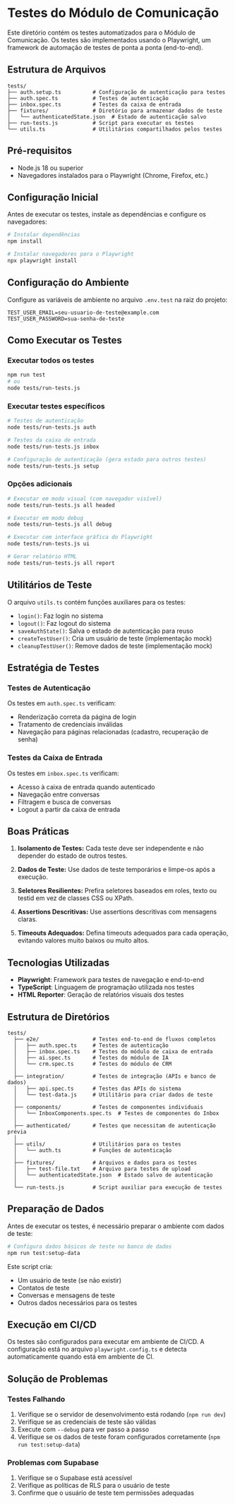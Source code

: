 # Testes do Módulo de Comunicação

Este diretório contém os testes automatizados para o Módulo de Comunicação. Os testes são implementados usando o Playwright, um framework de automação de testes de ponta a ponta (end-to-end).

## Estrutura de Arquivos

```
tests/
├── auth.setup.ts          # Configuração de autenticação para testes
├── auth.spec.ts           # Testes de autenticação
├── inbox.spec.ts          # Testes da caixa de entrada
├── fixtures/              # Diretório para armazenar dados de teste
│   └── authenticatedState.json  # Estado de autenticação salvo
├── run-tests.js           # Script para executar os testes
└── utils.ts               # Utilitários compartilhados pelos testes
```

## Pré-requisitos

- Node.js 18 ou superior
- Navegadores instalados para o Playwright (Chrome, Firefox, etc.)

## Configuração Inicial

Antes de executar os testes, instale as dependências e configure os navegadores:

```bash
# Instalar dependências
npm install

# Instalar navegadores para o Playwright
npx playwright install
```

## Configuração do Ambiente

Configure as variáveis de ambiente no arquivo `.env.test` na raiz do projeto:

```
TEST_USER_EMAIL=seu-usuario-de-teste@example.com
TEST_USER_PASSWORD=sua-senha-de-teste
```

## Como Executar os Testes

### Executar todos os testes

```bash
npm run test
# ou
node tests/run-tests.js
```

### Executar testes específicos

```bash
# Testes de autenticação
node tests/run-tests.js auth

# Testes da caixa de entrada
node tests/run-tests.js inbox

# Configuração de autenticação (gera estado para outros testes)
node tests/run-tests.js setup
```

### Opções adicionais

```bash
# Executar em modo visual (com navegador visível)
node tests/run-tests.js all headed

# Executar em modo debug
node tests/run-tests.js all debug

# Executar com interface gráfica do Playwright
node tests/run-tests.js ui

# Gerar relatório HTML
node tests/run-tests.js all report
```

## Utilitários de Teste

O arquivo `utils.ts` contém funções auxiliares para os testes:

- `login()`: Faz login no sistema
- `logout()`: Faz logout do sistema
- `saveAuthState()`: Salva o estado de autenticação para reuso
- `createTestUser()`: Cria um usuário de teste (implementação mock)
- `cleanupTestUser()`: Remove dados de teste (implementação mock)

## Estratégia de Testes

### Testes de Autenticação

Os testes em `auth.spec.ts` verificam:
- Renderização correta da página de login
- Tratamento de credenciais inválidas
- Navegação para páginas relacionadas (cadastro, recuperação de senha)

### Testes da Caixa de Entrada

Os testes em `inbox.spec.ts` verificam:
- Acesso à caixa de entrada quando autenticado
- Navegação entre conversas
- Filtragem e busca de conversas
- Logout a partir da caixa de entrada

## Boas Práticas

1. **Isolamento de Testes:** Cada teste deve ser independente e não depender do estado de outros testes.

2. **Dados de Teste:** Use dados de teste temporários e limpe-os após a execução.

3. **Seletores Resilientes:** Prefira seletores baseados em roles, texto ou testid em vez de classes CSS ou XPath.

4. **Assertions Descritivas:** Use assertions descritivas com mensagens claras.

5. **Timeouts Adequados:** Defina timeouts adequados para cada operação, evitando valores muito baixos ou muito altos.

## Tecnologias Utilizadas

- **Playwright**: Framework para testes de navegação e end-to-end
- **TypeScript**: Linguagem de programação utilizada nos testes
- **HTML Reporter**: Geração de relatórios visuais dos testes

## Estrutura de Diretórios

```
tests/
  ├── e2e/                 # Testes end-to-end de fluxos completos
  │   ├── auth.spec.ts     # Testes de autenticação
  │   ├── inbox.spec.ts    # Testes do módulo de caixa de entrada
  │   ├── ai.spec.ts       # Testes do módulo de IA
  │   └── crm.spec.ts      # Testes do módulo de CRM
  │
  ├── integration/         # Testes de integração (APIs e banco de dados)
  │   ├── api.spec.ts      # Testes das APIs do sistema
  │   └── test-data.js     # Utilitário para criar dados de teste
  │
  ├── components/          # Testes de componentes individuais
  │   └── InboxComponents.spec.ts  # Testes de componentes do Inbox
  │
  ├── authenticated/       # Testes que necessitam de autenticação prévia
  │
  ├── utils/               # Utilitários para os testes
  │   └── auth.ts          # Funções de autenticação
  │
  ├── fixtures/            # Arquivos e dados para os testes
  │   ├── test-file.txt    # Arquivo para testes de upload
  │   └── authenticatedState.json  # Estado salvo de autenticação
  │
  └── run-tests.js         # Script auxiliar para execução de testes
```

## Preparação de Dados

Antes de executar os testes, é necessário preparar o ambiente com dados de teste:

```bash
# Configura dados básicos de teste no banco de dados
npm run test:setup-data
```

Este script cria:
- Um usuário de teste (se não existir)
- Contatos de teste
- Conversas e mensagens de teste
- Outros dados necessários para os testes

## Execução em CI/CD

Os testes são configurados para executar em ambiente de CI/CD. A configuração está no arquivo `playwright.config.ts` e detecta automaticamente quando está em ambiente de CI.

## Solução de Problemas

### Testes Falhando

1. Verifique se o servidor de desenvolvimento está rodando (`npm run dev`)
2. Verifique se as credenciais de teste são válidas
3. Execute com `--debug` para ver passo a passo
4. Verifique se os dados de teste foram configurados corretamente (`npm run test:setup-data`)

### Problemas com Supabase

1. Verifique se o Supabase está acessível
2. Verifique as políticas de RLS para o usuário de teste
3. Confirme que o usuário de teste tem permissões adequadas 